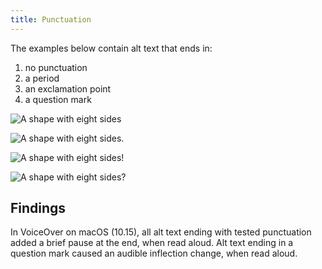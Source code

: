 ```yaml
---
title: Punctuation
---
```


The examples below contain alt text that ends in:

1. no punctuation
2. a period
3. an exclamation point
4. a question mark

![A shape with eight sides](/listen/octagon.png)

![A shape with eight sides.](/listen/octagon.png)

![A shape with eight sides!](/listen/octagon.png)

![A shape with eight sides?](/listen/octagon.png)

## Findings

In VoiceOver on macOS (10.15), all alt text ending with tested punctuation added a brief pause at the end, when read aloud. Alt text ending in a question mark caused an audible inflection change, when read aloud.
